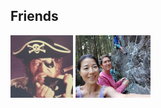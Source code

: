## Friends

<img src="../assets/images/hector.jpg" height="100px" width="100px" />

<img src="../assets/images/anto_soo.jpg" height="100px" width="120px" />


